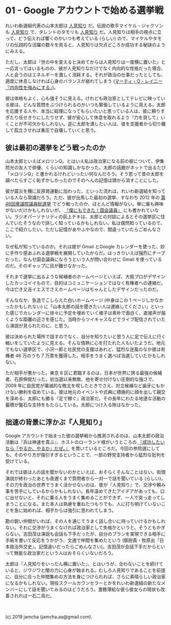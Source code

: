 

# 01 - Google アカウントで始める選挙戦

れいわ新選組代表の山本太郎は [人見知り](https://twitter.com/yamamototaro0/status/1152461936702787584) だ。伝説の歌手マイケル・ジャクソンも [人見知り](https://www.excite.co.jp/news/article/Frontrow_17207596/) で、タレントのタモリも [人見知り](https://news.livedoor.com/article/detail/8675885/) だ。人見知りは相手の視点に立って、どう伝えれば響くのかいつも考えている (らしい) ので、マイケルやタモリの伝説的な活躍の数々を見ると、人見知りは欠点どころか成功する秘訣のようにみえる。

ただし、太郎は『世の中を変えると決めてからは人見知りは一度横に置いた』と一応言ってはいるものの、彼が人見知りなだけでなく内向的な性格だった場合、人と会うのはエネルギーを激しく消耗する。それが政治の仕事だったとしても、適度に休息しなければ心身のバランスが崩れてしまう ([マーティ・O・レイニー『内向性を強みにする』](https://www.amazon.co.jp/gp/product/B00DEEK1EY/))。

彼は体格もよく、心も強そうに見える。けれども政治家としてテレビに映っている彼は、どんな質問をぶつけられるのかいつも緊張しているように見える。太郎を応援する人や、本当に総理になってもらいたいと思っている人は、彼に頼りすぎたり任せきりにしたりせず、彼が安心して休息を取れるよう『力を貸して』いくことが不可欠かもしれない。逆に太郎を潰したい人は、彼を支援者から切り離して孤立させれば重圧で自壊していくと思う。

## 彼は最初の選挙をどう戦ったのか

山本太郎といえばメロリンQ。とはいえ私は政治家になる前の彼について、伊集院光の友人で俳優、くらいの知識しかなかった。太郎の話題がネットで出るたび「メロリンQ」と書かれるけれどいったい何なんだろう。そう思って昔の太郎を調べたらすごく恥ずかしかったのでそのへんの記憶は頭から消すことにした。

彼が震災を機に反原発運動に加わった、といった流れは、れいわ新選組を知っている人なら常識だろう。ただ、彼が出馬した最初の選挙、すなわち 2012 年の [第46回衆議院議員総選挙](https://ja.wikipedia.org/wiki/%E7%AC%AC46%E5%9B%9E%E8%A1%86%E8%AD%B0%E9%99%A2%E8%AD%B0%E5%93%A1%E7%B7%8F%E9%81%B8%E6%8C%99) でどう戦ったのか、ほとんど情報がない。単に誰も興味がないだけかもしれないが。 [『僕にもできた！国会議員』](https://www.amazon.co.jp/%E5%83%95%E3%81%AB%E3%82%82%E3%81%A7%E3%81%8D%E3%81%9F-%E5%9B%BD%E4%BC%9A%E8%AD%B0%E5%93%A1-%E5%8D%98%E8%A1%8C%E6%9C%AC-%E9%9B%A8%E5%AE%AE-%E5%87%A6%E5%87%9B/dp/4480864660) にも書かれていない。ラジオパーソナリティの荻上チキは、太郎との対談によるとその選挙区に住んでいたそうなので詳しく知っているかもしれない。私は偶然知っているので、ここで紹介したい。ただし記憶があやふやなので、間違っていたらごめんなさい。

なぜ私が知っているのか。それは彼が Gmail とGoogle カレンダーを使った、妙に手作り感あふれる選挙戦を展開していたからだ。はっきりいえば強烈にチープだった。なんせ国会議員になろうという人が問い合わせに Gmail を使っているのだ。そのギャップに目が離せなかった。

それまで選挙に出るような候補者のホームページといえば、大抵プロがデザインしたカッコイイもので、目的はコミュニケーションではなく有権者への連絡だ。今は亡き又吉イエスでさえホームページはちゃんとしたデザインだったのだ。

そんななか、急造でこしらえた白いホームページ (中身はこの 1 ページしかなかったかもしれない) に「山本太郎の話を聞きたい人は連絡してください」といった感じでカレンダーに徐々に予定を埋めていく様子は素朴で面白く、直接声が届くような距離の近さを感じた。当時からツイキャスなどでライブ配信されていたら演説が見られたのに、と思う。

彼は決められた場所で話すのでなく、自分を知りたいと思う人に足で伝えに行く戦いをしていたように見える。そんな情熱に心を打たれた人もいたようだ。地元でもない選挙区で、小沢一郎と社民党の支援はあれど、猛烈な逆風のなか彼は有権者 46 万のうち 7 万票を獲得した。相手をうまく選べば当選していたかもしれない。

ただ相手が悪かった。東京 8 区に君臨するのは、日本が世界に誇る最強の候補者、石原伸晃だった。初当選以来無敗、他を寄せ付けない圧倒的な強さで、 2009 年に自民党が壊滅的な敗北を喫したときでさえ、対立候補など歯牙にもかけない勝利を収めている。彼は地元のイベントや式典に積極的に顔を出して親交を深める、太郎にも勝る『足で稼ぐ』政治家だ。その長年にわたる地道な活動の蓄積が盤石な支持をもたらしている。太郎につけ入る隙はなかった。

## 拙速の背景に浮かぶ『人見知り』

Google アカウントで始まった彼の選挙戦から推測されるのは、山本太郎の政治活動は『兵は神速を貴ぶ』、ホストのローランド様がいうところの [『成功したいなら「やるか、やるか」だぜ。』](https://twitter.com/roland_0fficial/status/1040103693645795329) を貫いているところだ。今回の参院選にしても、そのやり方が強引すぎるということで、一部の野党支持者から猛烈な批判を受けている。

それでは彼は人の話を聞かないのかといえば、おそらくそんなことはない。街頭演説が終わったあとも夜遅くまで質問者から一対一で話を聞いている (らしい)。その力を政治の世界でうまく活かせないのは、彼が『人見知り』で、交渉や頼み事を苦手にしているからかもしれない。長年温めてきたアイデアがあっても、口に出せないと、それに乗る人をうまく集めることができず、一人で突っ走ってしまうことになる。また本人は熟慮を重ねたつもりでも、人に打ち明けていないことを急に始めれば、相手からは強引に思われてしまう。

勘の鋭い仲間がいれば、その人を通じてうまく話し合いに持っていけるかもしれない。それに交渉がうまくなければ政治家として失格かというと、そうともかぎらない。吉田茂は演説も会話も下手だったが、自分のプランを実現できる相手に手紙を書いて反応をうかがう、文通で仲間を集めたという (御厨貴・牧原出『日本政治外交史』。記憶違いだったらごめんなさい)。吉田茂が会話下手だからといって無能な政治家だという人はおそらくいないだろう。

太郎は『人見知りをいったん横に置いた』、とはいうが、合わないことを続けていると、ジワジワと闇の力に心身が蝕まれる。むしろ人見知りであることを前提に、自分に合った仲間集めの方法を身につけられれば、さらに素晴らしい政治家になるかもしれない。現役スクールカウンセラーとかをれいわ新選組の新たなメンバーにして話を聞いてみるのはどうだろう。激務薄給な彼ら彼女らの現状も改善されれば一石二鳥だ。

<br>
<br>
(c) 2019 jamcha (jamcha.aa@gmail.com).

